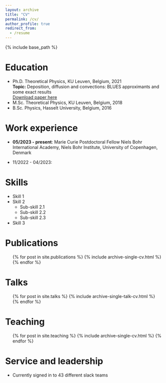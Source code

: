 ```yaml
---
layout: archive
title: "CV"
permalink: /cv/
author_profile: true
redirect_from:
  - /resume
---
```


{% include base_path %}

Education
======
* Ph.D. Theoretical Physics, KU Leuven, Belgium, 2021\
<b>Topic:</b> Deposition, diffusion and convections: BLUES approximants and some exact results\
[Download paper here](http://berxjonas.github.io/files/pdf/PhD_Berx.pdf)
* M.Sc. Theoretical Physics, KU Leuven, Belgium, 2018
* B.Sc. Physics, Hasselt University, Belgium, 2016

Work experience
======
* <b> 05/2023 - present</b>: Marie Curie Postdoctoral Fellow
Niels Bohr International Academy, Niels Bohr Institute, University of Copenhagen, Denmark

* 11/2022 - 04/2023: 
  
Skills
======
* Skill 1
* Skill 2
  * Sub-skill 2.1
  * Sub-skill 2.2
  * Sub-skill 2.3
* Skill 3

Publications
======
  <ul>{% for post in site.publications %}
    {% include archive-single-cv.html %}
  {% endfor %}</ul>
  
Talks
======
  <ul>{% for post in site.talks %}
    {% include archive-single-talk-cv.html %}
  {% endfor %}</ul>
  
Teaching
======
  <ul>{% for post in site.teaching %}
    {% include archive-single-cv.html %}
  {% endfor %}</ul>
  
Service and leadership
======
* Currently signed in to 43 different slack teams

